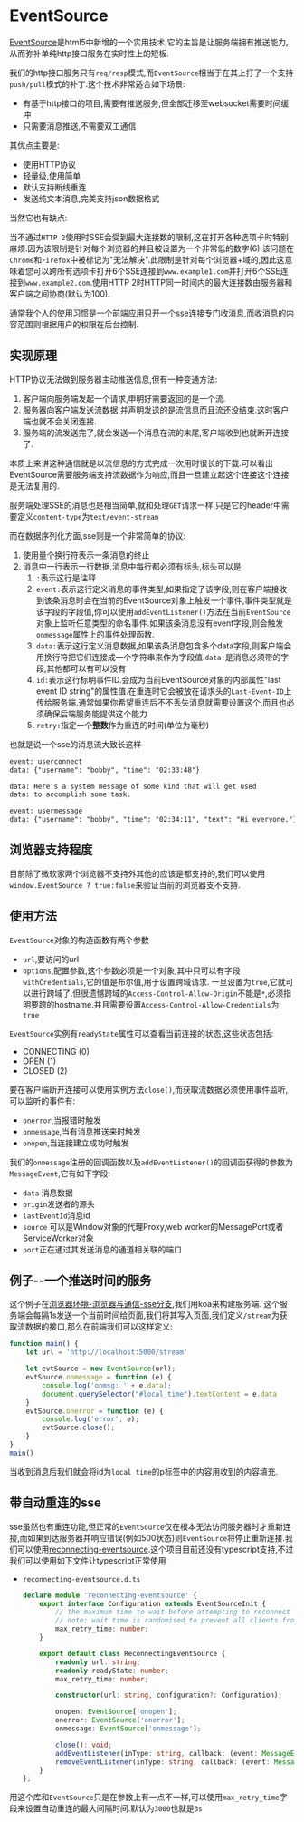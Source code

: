 # EventSource

[EventSource](https://developer.mozilla.org/zh-CN/docs/Server-sent_events/Using_server-sent_events)是html5中新增的一个实用技术,它的主旨是让服务端拥有推送能力,从而弥补单纯http接口服务在实时性上的短板.

我们的http接口服务只有`req/resp`模式,而`EventSource`相当于在其上打了一个支持`push/pull`模式的补丁.这个技术非常适合如下场景:

+ 有基于http接口的项目,需要有推送服务,但全部迁移至websocket需要时间缓冲
+ 只需要消息推送,不需要双工通信

其优点主要是:

+ 使用HTTP协议
+ 轻量级,使用简单
+ 默认支持断线重连
+ 发送纯文本消息,完美支持json数据格式

当然它也有缺点:

当不通过`HTTP 2`使用时SSE会受到最大连接数的限制,这在打开各种选项卡时特别麻烦.因为该限制是针对每个浏览器的并且被设置为一个非常低的数字(6).该问题在`Chrome`和`Firefox`中被标记为"无法解决".此限制是针对每个浏览器+域的,因此这意味着您可以跨所有选项卡打开6个SSE连接到`www.example1.com`并打开6个SSE连接到`www.example2.com`.使用HTTP 2时HTTP同一时间内的最大连接数由服务器和客户端之间协商(默认为100).

通常我个人的使用习惯是一个前端应用只开一个sse连接专门收消息,而收消息的内容范围则根据用户的权限在后台控制.

## 实现原理

HTTP协议无法做到服务器主动推送信息,但有一种变通方法:

1. 客户端向服务端发起一个请求,申明好需要返回的是一个流.
2. 服务器向客户端发送流数据,并声明发送的是流信息而且流还没结束.这时客户端也就不会关闭连接.
3. 服务端的流发送完了,就会发送一个消息在流的末尾,客户端收到也就断开连接了.

本质上来讲这种通信就是以流信息的方式完成一次用时很长的下载.可以看出EventSource需要服务端支持流数据作为响应,而且一旦建立起这个连接这个连接是无法复用的.

服务端处理SSE的消息也是相当简单,就和处理`GET`请求一样,只是它的header中需要定义`content-type`为`text/event-stream`

而在数据序列化方面,sse则是一个非常简单的协议:

1. 使用量个换行符表示一条消息的终止
2. 消息中一行表示一行数据,消息中每行都必须有标头,标头可以是
    1. `:`表示这行是注释
    2. `event:`表示这行定义消息的事件类型,如果指定了该字段,则在客户端接收到该条消息时会在当前的EventSource对象上触发一个事件,事件类型就是该字段的字段值,你可以使用`addEventListener()`方法在当前`EventSource`对象上监听任意类型的命名事件.如果该条消息没有event字段,则会触发`onmessage`属性上的事件处理函数.
    3. `data:`表示这行定义消息数据,如果该条消息包含多个data字段,则客户端会用换行符把它们连接成一个字符串来作为字段值.`data:`是消息必须带的字段,其他都可以有可以没有
    4. `id:`表示这行标明事件ID.会成为当前EventSource对象的内部属性"last event ID string"的属性值.在重连时它会被放在请求头的`Last-Event-ID`上传给服务端.通常如果你希望重连后不不丢失消息就需要设置这个,而且也必须确保后端服务能提供这个能力
    5. `retry:`指定一个**整数**作为重连的时间(单位为毫秒)

也就是说一个sse的消息流大致长这样

```txt
event: userconnect
data: {"username": "bobby", "time": "02:33:48"}

data: Here's a system message of some kind that will get used
data: to accomplish some task.

event: usermessage
data: {"username": "bobby", "time": "02:34:11", "text": "Hi everyone."}
```

## 浏览器支持程度

目前除了微软家两个浏览器不支持外其他的应该是都支持的,我们可以使用`window.EventSource ? true:false`来验证当前的浏览器支不支持.

## 使用方法

`EventSource`对象的构造函数有两个参数

+ `url`,要访问的url
+ `options`,配置参数,这个参数必须是一个对象,其中只可以有字段`withCredentials`,它的值是布尔值,用于设置跨域请求.
    一旦设置为`true`,它就可以进行跨域了.但很遗憾跨域的`Access-Control-Allow-Origin`不能是`*`,必须指明要跨的hostname.并且需要设置`Access-Control-Allow-Credentials`为`true`

`EventSource`实例有`readyState`属性可以查看当前连接的状态,这些状态包括:

+ CONNECTING (0)
+ OPEN (1)
+ CLOSED (2)

要在客户端断开连接可以使用实例方法`close()`,而获取流数据必须使用事件监听,可以监听的事件有:

+ `onerror`,当报错时触发
+ `onmessage`,当有消息推送来时触发
+ `onopen`,当连接建立成功时触发

我们的`onmessage`注册的回调函数以及`addEventListener()`的回调函获得的参数为`MessageEvent`,它有如下字段:

+ `data` 消息数据
+ `origin`发送者的源头
+ `lastEventId`消息id
+ `source` 可以是Window对象的代理Proxy,web worker的MessagePort或者ServiceWorker对象
+ `port`正在通过其发送消息的通道相关联的端口

## 例子--一个推送时间的服务

这个例子在[浏览器环境-浏览器与通信-sse分支](https://github.com/hsz1273327/TutorialForFront-EndWeb/tree/%E6%B5%8F%E8%A7%88%E5%99%A8%E7%8E%AF%E5%A2%83-%E6%B5%8F%E8%A7%88%E5%99%A8%E4%B8%8E%E9%80%9A%E4%BF%A1-sse),我们用koa来构建服务端.
这个服务端会每隔1s发送一个当前时间给页面,我们将其写入页面,我们定义`/stream`为获取流数据的接口,那么在前端我们可以这样定义:

```js
function main() {
    let url = 'http://localhost:5000/stream'

    let evtSource = new EventSource(url);
    evtSource.onmessage = function (e) {
        console.log('onmsg: ' + e.data);
        document.querySelector("#local_time").textContent = e.data
    }
    evtSource.onerror = function (e) {
        console.log('error', e);
        evtSource.close();
    }
}
main()
```

当收到消息后我们就会将id为`local_time`的p标签中的内容用收到的内容填充.

## 带自动重连的sse

sse虽然也有重连功能,但正常的`EventSource`仅在根本无法访问服务器时才重新连接,而如果到达服务器并响应错误(例如500状态)则`EventSource`将停止重新连接.我们可以使用[reconnecting-eventsource](https://github.com/fanout/reconnecting-eventsource).这个项目目前还没有typescript支持,不过我们可以使用如下文件让typescript正常使用

+ `reconnecting-eventsource.d.ts`

    ```ts
    declare module 'reconnecting-eventsource' {
        export interface Configuration extends EventSourceInit {
            // the maximum time to wait before attempting to reconnect in ms, default `3000`
            // note: wait time is randomised to prevent all clients from attempting to reconnect simultaneously
            max_retry_time: number;
        }

        export default class ReconnectingEventSource {
            readonly url: string;
            readonly readyState: number;
            max_retry_time: number;

            constructor(url: string, configuration?: Configuration);

            onopen: EventSource['onopen'];
            onerror: EventSource['onerror'];
            onmessage: EventSource['onmessage'];

            close(): void;
            addEventListener(inType: string, callback: (event: MessageEvent) => void): void;
            removeEventListener(inType: string, callback: (event: MessageEvent) => void): void;
        }
    };
    ```

用这个库和`EventSource`只是在参数上有一点不一样,可以使用`max_retry_time`字段来设置自动重连的最大间隔时间.默认为`3000`也就是`3s`
